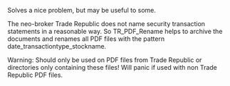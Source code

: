 Solves a nice problem, but may be useful to some.

The neo-broker Trade Republic does not name security transaction statements in a reasonable way. So TR_PDF_Rename helps to archive the documents and renames all PDF files with the pattern date_transactiontype_stockname. 

Warning: Should only be used on PDF files from Trade Republic or directories only containing these files! Will panic if used with non Trade Republic PDF files.